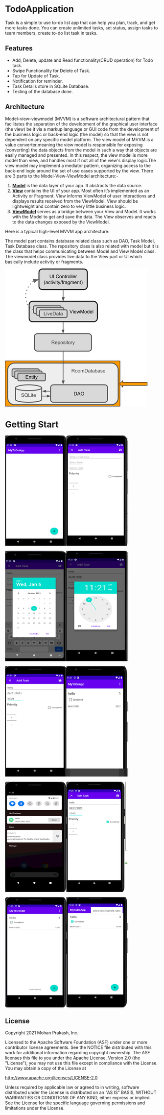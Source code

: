 # TodoApplication

Task is a simple to use to-do list app that can help you plan, track, and get more tasks done. You can create unlimited tasks, set status, assign tasks to team members, create to-do list task in tasks. 

## Features
- Add, Delete, update and Read functionality(CRUD operation) for Todo task.
- Swipe Functionality for Delete of Task.
- Tap for Update of Task.
- Notification for reminder.
- Task Details store in SQLite Database.
- Testing of the database done.

##  Architecture

Model–view–viewmodel (MVVM) is a software architectural pattern that facilitates the separation of the development of the graphical user interface (the view) be it via a markup language or GUI code from the development of the business logic or back-end logic (the model) so that the view is not dependent on any specific model platform. The view model of MVVM is a value converter,meaning the view model is responsible for exposing (converting) the data objects from the model in such a way that objects are easily managed and presented. In this respect, the view model is more model than view, and handles most if not all of the view's display logic.The view model may implement a mediator pattern, organizing access to the back-end logic around the set of use cases supported by the view.
There are 3 parts to the Model-View-ViewModel architecture:-

   1. <b><u>Model</u></b> is the data layer of your app. It abstracts the data source.
   2. <b><u>View</u></b> contains the UI of your app. Most often it’s implemented as an Activity or Fragment. View informs ViewModel of user interactions and displays results received from the ViewModel. View should be lightweight and contain zero to very little business logic.
   3. <b><u>ViewModel</u></b> serves as a bridge between your View and Model. It works with the Model to get and save the data. The View observes and reacts to the data changes exposed by the ViewModel.

Here is a typical high-level MVVM app architecture:
 
The model part contains database related class such as DAO, Task Model, Task Database class. The repository class is also related with model but it is the class that helps communicating between Model and View Model class. The viewmodel class provides live data to the View part or UI which basically include activity or fragments.

![](MVVM.png)

# Getting Start
<img src = "/image/m.PNG" width="200" height="360"><img src = "/image/m1.PNG" width="200" height="360">

<img src = "/image/m2.PNG" width="200" height="360"><img src = "/image/m3.PNG" width="200" height="360">

<img src = "/image/m4.PNG" width="200" height="360"><img src = "/image/m5.PNG" width="200" height="360">

<img src = "/image/m6.PNG" width="200" height="360"><img src = "/image/m7.PNG" width="200" height="360">

<img src = "/image/m8.PNG" width="200" height="360"><img src = "/image/m9.PNG" width="200" height="360">


## License
Copyright 2021 Mohan Prakash, Inc.

Licensed to the Apache Software Foundation (ASF) under one or more contributor license agreements. See the NOTICE file distributed with this work for additional information regarding copyright ownership. The ASF licenses this file to you under the Apache License, Version 2.0 (the "License"); you may not use this file except in compliance with the License. You may obtain a copy of the License at

http://www.apache.org/licenses/LICENSE-2.0

Unless required by applicable law or agreed to in writing, software distributed under the License is distributed on an "AS IS" BASIS, WITHOUT WARRANTIES OR CONDITIONS OF ANY KIND, either express or implied. See the License for the specific language governing permissions and limitations under the License.
